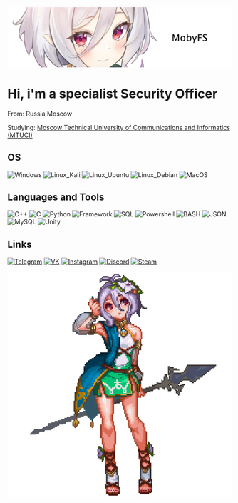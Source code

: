 ![Header](https://github.com/MobyFS/Work/blob/master/Moby2.jpg)


# Hi, i'm a specialist Security Officer 

From: Russia,Moscow

Studying: [Moscow Technical University of Communications and Informatics (MTUCI)](https://mtuci.ru/)

## OS
![Windows](https://img.shields.io/badge/-Windows-7B7E80?style=for-the-badge&logo=windows)
![Linux_Kali](https://img.shields.io/badge/-Linux_Kali/Arch/Mint-7B7E80?style=for-the-badge&logo=linux&logoColor=FFFFFF)
![Linux_Ubuntu](https://img.shields.io/badge/-Linux_Ubuntu-7B7E80?style=for-the-badge&logo=Ubuntu&logoColor=FFFFFF)
![Linux_Debian](https://img.shields.io/badge/-Linux_Debian-7B7E80?style=for-the-badge&logo=Debian&logoColor=FFFFFF)
![MacOS](https://img.shields.io/badge/-MacOS-7B7E80?style=for-the-badge&logo=apple&logoColor=FFFFFF)

## Languages and Tools 
![C++](https://img.shields.io/badge/C++-7B7E80?style=for-the-badge&logo=C%2b%2b)
![C](https://img.shields.io/badge/-C-7B7E80?style=for-the-badge&logo=C&logoColor=FFFFFF)
![Python](https://img.shields.io/badge/-Python-7B7E80?style=for-the-badge&logo=python&logoColor=FFFFFF)
![Framework](https://img.shields.io/badge/-Framework-7B7E80?style=for-the-badge&logo=.net&logoColor)
![SQL](https://img.shields.io/badge/-Windows-7B7E80?style=for-the-badge&logo=windows)
![Powershell](https://img.shields.io/badge/-Powershell-7B7E80?style=for-the-badge&logo=Powershell&logoColor=FFFFFF)
![BASH](https://img.shields.io/badge/-bash-7B7E80?style=for-the-badge&logo=bash&logoColor=FFFFFF)
![JSON](https://img.shields.io/badge/-JSON-7B7E80?style=for-the-badge&logo=JSON&logoColor=FFFFFF)
![MySQL](https://img.shields.io/badge/-MySQL-7B7E80?style=for-the-badge&logo=MySQL&logoColor=FFFFFF)
![Unity](https://img.shields.io/badge/-Unity-7B7E80?style=for-the-badge&logo=unity&logoColor=FFFFFF)


## Links 
[![Telegram](https://img.shields.io/badge/-Telegram-7B7E80?style=for-the-badge&logo=Telegram)](https://t.me/mobyfs)
[![VK](https://img.shields.io/badge/-VK-7B7E80?style=for-the-badge&logo=VK&logoColor=FFFFFF)](https://vk.com/moby_yo)
[![Instagram](https://img.shields.io/badge/-Instagram-7B7E80?style=for-the-badge&logo=Instagram&logoColor=FFFFFF)](https://www.instagram.com/moby_fs/)
[![Discord](https://img.shields.io/badge/-Discord-7B7E80?style=for-the-badge&logo=Discord&logoColor=FFFFFF)](Moby#0557)
[![Steam](https://img.shields.io/badge/-Steam-7B7E80?style=for-the-badge&logo=steam&logoColor=FFFFFF)](https://steamcommunity.com/id/LoveDread/)

![Header](https://github.com/MobyFS/Work/blob/master/kokpic.gif)

